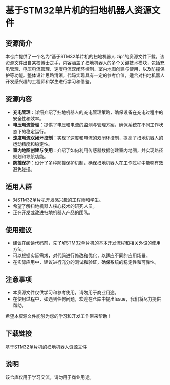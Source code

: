 # 基于STM32单片机的扫地机器人资源文件

## 资源简介

本仓库提供了一个名为“基于STM32单片机的扫地机器人.zip”的资源文件下载。该资源文件出自某校博士之手，内容涵盖了扫地机器人的多个关键技术模块，包括充电管理、电压电流管理、速度电流双闭环控制、室内地图创建与使用，以及防撞保护等功能。整体设计思路清晰，代码实现具有一定的参考价值，适合对扫地机器人开发感兴趣的工程师和学生进行学习和借鉴。

## 资源内容

- **充电管理**：详细介绍了扫地机器人的充电管理策略，确保设备在充电过程中的安全性和效率。
- **电压电流管理**：提供了电压和电流的监测与管理方案，确保系统在不同工作状态下的稳定运行。
- **速度电流双闭环控制**：实现了速度和电流的双闭环控制，提高了扫地机器人的运动精度和稳定性。
- **室内地图创建与使用**：介绍了如何利用传感器数据创建室内地图，并实现路径规划和导航功能。
- **防撞保护**：设计了多种防撞保护机制，确保扫地机器人在工作过程中能够有效避免碰撞。

## 适用人群

- 对STM32单片机开发感兴趣的工程师和学生。
- 希望了解扫地机器人核心技术的研究人员。
- 正在开发或改进扫地机器人产品的团队。

## 使用建议

- 建议在阅读代码前，先了解STM32单片机的基本开发流程和相关外设的使用方法。
- 可以根据实际需求，对代码进行修改和优化，以适应不同的应用场景。
- 在实际应用中，建议进行充分的测试和验证，确保系统的稳定性和可靠性。

## 注意事项

- 本资源文件仅供学习和参考使用，请勿用于商业用途。
- 在使用过程中，如遇到任何问题，欢迎在仓库中提出Issue，我们将尽力提供帮助。

希望本资源文件能够为您的学习和开发工作带来帮助！

## 下载链接
[基于STM32单片机的扫地机器人资源文件](https://pan.quark.cn/s/476c71ef6eee)

## 说明

该仓库仅用于学习交流，请勿用于商业用途。
